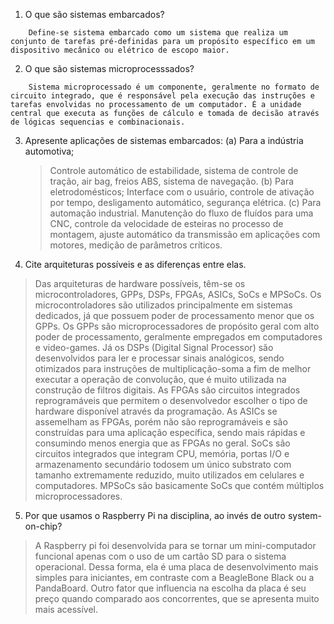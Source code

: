 1. O que são sistemas embarcados?
```
	Define-se sistema embarcado como um sistema que realiza um conjunto de tarefas pré-definidas para um propósito específico em um dispositivo mecânico ou elétrico de escopo maior.
```
2. O que são sistemas microprocesssados?
```
	Sistema microprocessado é um componente, geralmente no formato de circuito integrado, que é responsável pela execução das instruções e tarefas envolvidas no processamento de um computador. É a unidade central que executa as funções de cálculo e tomada de decisão através de lógicas sequencias e combinacionais.
```

3. Apresente aplicações de sistemas embarcados:
	(a) Para a indústria automotiva;
	> Controle automático de estabilidade, sistema de controle de tração, air bag, freios ABS, sistema de navegação.
	(b) Para eletrodomésticos;
	> Interface com o usuário, controle de ativação por tempo, desligamento automático, segurança elétrica.
	(c) Para automação industrial.
	> Manutenção do fluxo de fluídos para uma CNC, controle da velocidade de esteiras no processo de montagem, ajuste automático da transmissão em aplicações com motores, medição de parâmetros críticos.

4. Cite arquiteturas possíveis e as diferenças entre elas.
> Das arquiteturas de hardware possíveis, têm-se os microcontroladores, GPPs, DSPs, FPGAs, ASICs, SoCs e MPSoCs. Os microcontroladores são utilizados principalmente em sistemas dedicados, já que possuem poder de processamento menor que os GPPs. Os GPPs são microprocessadores de propósito geral com alto poder de processamento, geralmente empregados em computadores e video-games. Já os DSPs (Digital Signal Processor) são desenvolvidos para ler e processar sinais analógicos, sendo otimizados para instruções de multiplicação-soma a fim de melhor executar a operação de convolução, que é muito utilizada na construção de filtros digitais. As FPGAs são circuitos integrados reprogramáveis que permitem o desenvolvedor escolher o tipo de hardware disponível através da programação. As ASICs se assemelham as FPGAs, porém não são reprogramáveis e são construídas para uma aplicação específica, sendo mais rápidas e consumindo menos energia que as FPGAs no geral. SoCs são circuitos integrados que integram CPU, memória, portas I/O e armazenamento secundário todosem um único substrato com tamanho extremamente reduzido, muito utilizados em celulares e computadores. MPSoCs são basicamente SoCs que contém múltiplos microprocessadores.

5. Por que usamos o Raspberry Pi na disciplina, ao invés de outro system-on-chip?
> A Raspberry pi foi desenvolvida para se tornar um mini-computador funcional apenas com o uso de um cartão SD para o sistema operacional. Dessa forma, ela é uma placa de desenvolvimento mais simples para iniciantes, em contraste com a BeagleBone Black ou a PandaBoard. Outro fator que influencia na escolha da placa é seu preço quando comparado aos concorrentes, que se apresenta muito mais acessível.
